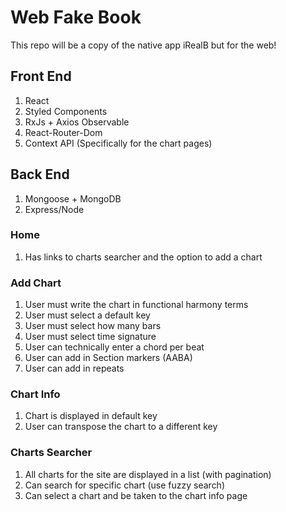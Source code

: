 # Web Fake Book

This repo will be a copy of the native app iRealB but for the web!

## Front End

1. React
2. Styled Components
3. RxJs + Axios Observable
4. React-Router-Dom
5. Context API (Specifically for the chart pages)

## Back End

1. Mongoose + MongoDB
2. Express/Node

### Home

1. Has links to charts searcher and the option to add a chart

### Add Chart

1. User must write the chart in functional harmony terms
2. User must select a default key
3. User must select how many bars
4. User must select time signature
5. User can technically enter a chord per beat
6. User can add in Section markers (AABA)
7. User can add in repeats

### Chart Info

1. Chart is displayed in default key
2. User can transpose the chart to a different key

### Charts Searcher

1. All charts for the site are displayed in a list (with pagination)
2. Can search for specific chart (use fuzzy search)
3. Can select a chart and be taken to the chart info page
